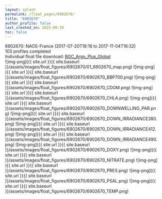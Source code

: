 ```yaml
---
layout: splash
permalink: /float_pages/6902670/
title: "6902670"
author_profile: false
last_created_on: 2025-09-30
toc: false
---
```

 
6902670: NAOS-France (2017-07-20T16:16 to 2017-11-04T16:32)\
103 profiles completed\
Individual float file download: [BGC_Argo_Plus_Global](https://ftp.soest.hawaii.edu/bgc_argo_plus/Individual_Floats/outliers_removed/6902670_Sprof_processed.nc)\
![img-png]({{ site.url }}{{ site.baseurl }}/assets/images/float_figures/6902670/01_6902670_map.png)
![img-png]({{ site.url }}{{ site.baseurl }}/assets/images/float_figures/6902670/6902670_BBP700.png)
![img-png]({{ site.url }}{{ site.baseurl }}/assets/images/float_figures/6902670/6902670_CDOM.png)
![img-png]({{ site.url }}{{ site.baseurl }}/assets/images/float_figures/6902670/6902670_CHLA.png)
![img-png]({{ site.url }}{{ site.baseurl }}/assets/images/float_figures/6902670/6902670_DOWNWELLING_PAR.png)
![img-png]({{ site.url }}{{ site.baseurl }}/assets/images/float_figures/6902670/6902670_DOWN_IRRADIANCE380.png)
![img-png]({{ site.url }}{{ site.baseurl }}/assets/images/float_figures/6902670/6902670_DOWN_IRRADIANCE412.png)
![img-png]({{ site.url }}{{ site.baseurl }}/assets/images/float_figures/6902670/6902670_DOWN_IRRADIANCE490.png)
![img-png]({{ site.url }}{{ site.baseurl }}/assets/images/float_figures/6902670/6902670_DOXY.png)
![img-png]({{ site.url }}{{ site.baseurl }}/assets/images/float_figures/6902670/6902670_NITRATE.png)
![img-png]({{ site.url }}{{ site.baseurl }}/assets/images/float_figures/6902670/6902670_PRES.png)
![img-png]({{ site.url }}{{ site.baseurl }}/assets/images/float_figures/6902670/6902670_PSAL.png)
![img-png]({{ site.url }}{{ site.baseurl }}/assets/images/float_figures/6902670/6902670_TEMP.png)
